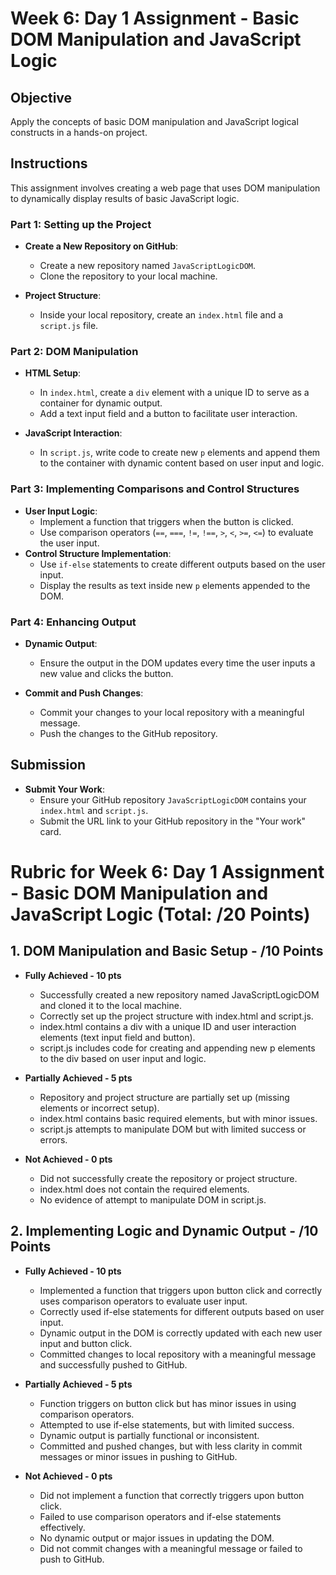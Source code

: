 # Week 6: Day 1 Assignment - Basic DOM Manipulation and JavaScript Logic

## Objective

Apply the concepts of basic DOM manipulation and JavaScript logical constructs in a hands-on project.

## Instructions

This assignment involves creating a web page that uses DOM manipulation to dynamically display results of basic JavaScript logic.

### Part 1: Setting up the Project

- **Create a New Repository on GitHub**:

  - Create a new repository named `JavaScriptLogicDOM`.
  - Clone the repository to your local machine.

- **Project Structure**:
  - Inside your local repository, create an `index.html` file and a `script.js` file.

### Part 2: DOM Manipulation

- **HTML Setup**:

  - In `index.html`, create a `div` element with a unique ID to serve as a container for dynamic output.
  - Add a text input field and a button to facilitate user interaction.

- **JavaScript Interaction**:
  - In `script.js`, write code to create new `p` elements and append them to the container with dynamic content based on user input and logic.

### Part 3: Implementing Comparisons and Control Structures

- **User Input Logic**:
  - Implement a function that triggers when the button is clicked.
  - Use comparison operators (`==`, `===`, `!=`, `!==`, `>`, `<`, `>=`, `<=`) to evaluate the user input.
- **Control Structure Implementation**:
  - Use `if-else` statements to create different outputs based on the user input.
  - Display the results as text inside new `p` elements appended to the DOM.

### Part 4: Enhancing Output

- **Dynamic Output**:

  - Ensure the output in the DOM updates every time the user inputs a new value and clicks the button.

- **Commit and Push Changes**:
  - Commit your changes to your local repository with a meaningful message.
  - Push the changes to the GitHub repository.

## Submission

- **Submit Your Work**:
  - Ensure your GitHub repository `JavaScriptLogicDOM` contains your `index.html` and `script.js`.
  - Submit the URL link to your GitHub repository in the "Your work" card.

# Rubric for Week 6: Day 1 Assignment - Basic DOM Manipulation and JavaScript Logic (Total: /20 Points)

## 1. DOM Manipulation and Basic Setup - /10 Points

- **Fully Achieved - 10 pts**

  - Successfully created a new repository named JavaScriptLogicDOM and cloned it to the local machine.
  - Correctly set up the project structure with index.html and script.js.
  - index.html contains a div with a unique ID and user interaction elements (text input field and button).
  - script.js includes code for creating and appending new p elements to the div based on user input and logic.

- **Partially Achieved - 5 pts**

  - Repository and project structure are partially set up (missing elements or incorrect setup).
  - index.html contains basic required elements, but with minor issues.
  - script.js attempts to manipulate DOM but with limited success or errors.

- **Not Achieved - 0 pts**
  - Did not successfully create the repository or project structure.
  - index.html does not contain the required elements.
  - No evidence of attempt to manipulate DOM in script.js.

## 2. Implementing Logic and Dynamic Output - /10 Points

- **Fully Achieved - 10 pts**

  - Implemented a function that triggers upon button click and correctly uses comparison operators to evaluate user input.
  - Correctly used if-else statements for different outputs based on user input.
  - Dynamic output in the DOM is correctly updated with each new user input and button click.
  - Committed changes to local repository with a meaningful message and successfully pushed to GitHub.

- **Partially Achieved - 5 pts**

  - Function triggers on button click but has minor issues in using comparison operators.
  - Attempted to use if-else statements, but with limited success.
  - Dynamic output is partially functional or inconsistent.
  - Committed and pushed changes, but with less clarity in commit messages or minor issues in pushing to GitHub.

- **Not Achieved - 0 pts**
  - Did not implement a function that correctly triggers upon button click.
  - Failed to use comparison operators and if-else statements effectively.
  - No dynamic output or major issues in updating the DOM.
  - Did not commit changes with a meaningful message or failed to push to GitHub.
